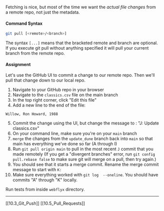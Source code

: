 Fetching is nice, but most of the time we want the *actual file changes* from a remote repo, not just the metadata. 

#### Command Syntax
``` bash
git pull [<remote>/<branch>]
```

The syntax ```[...]``` means that the bracketed remote and branch are optional.
If you execute git pull without anything specified it will pull your current branch from the remote repo.

#### Assignment
Let's use the GitHub UI to commit a change to our remote repo.
Then we'll pull that change down to our local repo.
1. Navigate to your GitHub repo in your browser
2. Navigate to the ```classics.csv``` file on the main branch
3. In the top right corner, click "Edit this file"
4. Add a new line to the end of the file:
``` 
Willow, Ron Howard, 1988
```

5. Commit the change using the UI, but change the message to : "J: Update classics.csv"
6. On your command line, make sure you're on your ```main``` branch
7. ```merge``` the changes from the ```update_dune``` branch back into ```main``` so that main has everything we've done so far (A through I)
8. Run ```git pull origin main``` to pull in the most recent ```J``` commit that you made remotely (If you get a "divergent branches" error, run ```git config pull.rebase false``` to make sure git will merge on a pull, then try again.)
9. You should see that it starts a merge commit. Rename the merge commit message to start with ```K:``` 
10. Make sure everything worked with ```git log  --oneline```. You should have commits "A" through "K" locally.

Run tests from inside ```webflyx``` directory.

---
[[10.3_Git_Push]]
[[10.5_Pull_Requests]]
